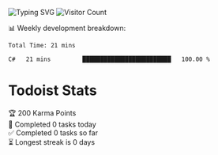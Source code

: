 ![Typing SVG](https://readme-typing-svg.herokuapp.com?font=&size=30&duration=7000&color=00F70E&background=FFFFFF00&center=true&vCenter=true&lines=Welcome+to+my+profile.) ![Visitor Count](https://profile-counter.glitch.me/divDevelopment/count.svg)



:bar_chart:	Weekly development breakdown:
<!--START_SECTION:waka-->

```text
Total Time: 21 mins

C#   21 mins         █████████████████████████   100.00 %
```

<!--END_SECTION:waka-->

# Todoist Stats

<!-- TODO-IST:START -->
🏆  200 Karma Points           
🌸  Completed 0 tasks today           
✅  Completed 0 tasks so far           
⏳  Longest streak is 0 days
<!-- TODO-IST:END -->
